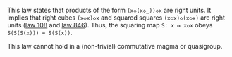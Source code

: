 This law states that products of the form `(x◇(x◇_))◇x` are right units.  It implies that right cubes `(x◇x)◇x` and squared squares `(x◇x)◇(x◇x)` are right units ([law 108](https://teorth.github.io/equational_theories/implications/?108) and [law 846](https://teorth.github.io/equational_theories/implications/?846)).  Thus, the squaring map `S: x ↦ x◇x` obeys `S(S(S(x))) = S(S(x))`.

This law cannot hold in a (non-trivial) commutative magma or quasigroup.
